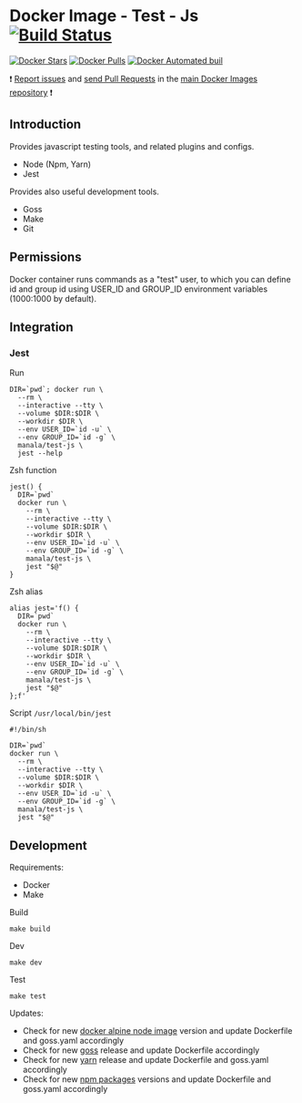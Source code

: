 # Docker Image - Test - Js [![Build Status](https://travis-ci.org/manala/docker-image-test-js.svg?branch=master)](https://travis-ci.org/manala/docker-image-test-js)

[![Docker Stars](https://img.shields.io/docker/stars/manala/test-js.svg)]()
[![Docker Pulls](https://img.shields.io/docker/pulls/manala/test-js.svg)]()
[![Docker Automated buil](https://img.shields.io/docker/automated/manala/test-js.svg)]()

:exclamation: [Report issues](https://github.com/manala/docker-images/issues) and [send Pull Requests](https://github.com/manala/docker-images/pulls) in the [main Docker Images repository](https://github.com/manala/docker-images) :exclamation:

## Introduction

Provides javascript testing tools, and related plugins and configs.

- Node (Npm, Yarn)
- Jest

Provides also useful development tools.

- Goss
- Make
- Git

## Permissions

Docker container runs commands as a "test" user, to which you can define id
and group id using USER_ID and GROUP_ID environment variables
(1000:1000 by default).

## Integration

### Jest

Run
```
DIR=`pwd`; docker run \
  --rm \
  --interactive --tty \
  --volume $DIR:$DIR \
  --workdir $DIR \
  --env USER_ID=`id -u` \
  --env GROUP_ID=`id -g` \
  manala/test-js \
  jest --help
```

Zsh function
```
jest() {
  DIR=`pwd`
  docker run \
    --rm \
    --interactive --tty \
    --volume $DIR:$DIR \
    --workdir $DIR \
    --env USER_ID=`id -u` \
    --env GROUP_ID=`id -g` \
    manala/test-js \
    jest "$@"
}
```

Zsh alias
```
alias jest='f() {
  DIR=`pwd`
  docker run \
    --rm \
    --interactive --tty \
    --volume $DIR:$DIR \
    --workdir $DIR \
    --env USER_ID=`id -u` \
    --env GROUP_ID=`id -g` \
    manala/test-js \
    jest "$@"
};f'
```

Script `/usr/local/bin/jest`
```
#!/bin/sh

DIR=`pwd`
docker run \
  --rm \
  --interactive --tty \
  --volume $DIR:$DIR \
  --workdir $DIR \
  --env USER_ID=`id -u` \
  --env GROUP_ID=`id -g` \
  manala/test-js \
  jest "$@"

```

## Development

Requirements:
- Docker
- Make

Build
```
make build
```

Dev
```
make dev
```

Test
```
make test
```

Updates:
- Check for new [docker alpine node image](https://hub.docker.com/_/node) version and update Dockerfile and goss.yaml accordingly
- Check for new [goss](https://github.com/aelsabbahy/goss/releases) release and update Dockerfile accordingly
- Check for new [yarn](https://github.com/yarnpkg/yarn/releases) release and update Dockerfile and goss.yaml accordingly
- Check for new [npm packages](https://www.npmjs.com/) versions and update Dockerfile and goss.yaml accordingly
